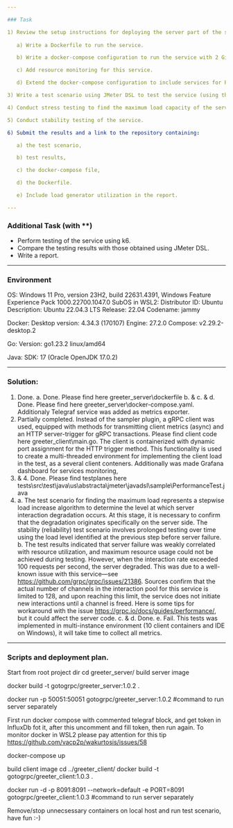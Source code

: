 ```yaml
---

### Task

1) Review the setup instructions for deploying the server part of the service [here](https://grpc.io/docs/languages/go/quickstart/).
   
   a) Write a Dockerfile to run the service.

   b) Write a docker-compose configuration to run the service with 2 Gi (request = limit) and 2 Core (request = limit) resource settings.

   c) Add resource monitoring for this service.

   d) Extend the docker-compose configuration to include services for Prometheus, Grafana, and InfluxDB.

3) Write a test scenario using JMeter DSL to test the service (using the gRPC protocol).

4) Conduct stress testing to find the maximum load capacity of the service.

5) Conduct stability testing of the service.

6) Submit the results and a link to the repository containing:

   a) the test scenario,

   b) test results,

   c) the docker-compose file,

   d) the Dockerfile.

   e) Include load generator utilization in the report.

---
```


### Additional Task (with **)

- Perform testing of the service using k6.
- Compare the testing results with those obtained using JMeter DSL.
- Write a report.

---

### Environment

OS: Windows 11 Pro, version 23H2, build 22631.4391, Windows Feature Experience Pack 1000.22700.1047.0
SubOS in WSL2:
   Distributor ID: Ubuntu
   Description:    Ubuntu 22.04.3 LTS
   Release:        22.04
   Codename:       jammy


Docker: 
   Desktop version: 4.34.3 (170107)
   Engine: 27.2.0
   Compose: v2.29.2-desktop.2

Go:
   Version: go1.23.2 linux/amd64

Java:
   SDK: 17 (Oracle OpenJDK 17.0.2)

---

### Solution:

1. Done.
   a. Done. Please find here greeter_server\dockerfile
   b. & c. & d. Done. Please find here greeter_server\docker-compose.yaml. Additionaly Telegraf service was added as metrics exporter.
2. Partially completed. Instead of the sampler plugin, a gRPC client was used,  equipped with methods for transmitting client metrics (async) and an HTTP server-trigger for gRPC transactions. Please find client code here greeter_client\main.go. 
The client is containerized with dynamic port assignment for the HTTP trigger method. This functionality is used to create a multi-threaded environment for implementing the client load in the test, as a several client conteners. Additionally was made Grafana dashboard for services monitoring, 
3. & 4. Done. Please find testplanes here tests\src\test\java\us\abstracta\jmeter\javadsl\sample\PerformanceTest.java
5. 
   a. The test scenario for finding the maximum load represents a stepwise load increase algorithm to determine the level at which server interaction degradation occurs. At this stage, it is necessary to confirm that the degradation originates specifically on the server side. 
   The stability (reliability) test scenario involves prolonged testing over time using the load level identified at the previous step before server failure.
   b. The test results indicated that server failure was weakly correlated with resource utilization, and maximum resource usage could not be achieved during testing. However, when the interaction rate exceeded 100 requests per second, the server degraded. This was due to a well-known issue with this service—see https://github.com/grpc/grpc/issues/21386. Sources confirm that the actual number of channels in the interaction pool for this service is limited to 128, and upon reaching this limit, the service does not initiate new interactions until a channel is freed. Here is some tips for workaround with the issue https://grpc.io/docs/guides/performance/, but it could affect the server code.
   c. & d. Done.
   e. Fail. This tests was implemented in multi-instance environment (10 client containers and IDE on Windows), it will take time to collect all metrics.

---

### Scripts and deployment plan.

Start from root project dir
cd greeter_server/
build server image

docker build -t gotogrpc/greeter_server:1.0.2 .

docker run -p 50051:50051 gotogrpc/greeter_server:1.0.2 #command to run server separately

First run docker compose with commented telegraf block, and get token in InfluxDb fot it, after this uncomment and fill token, then run again.
To monitor docker in WSL2 please pay attention for this tip https://github.com/vacp2p/wakurtosis/issues/58

docker-compose up

build client image
cd ../greeter_client/
docker build -t gotogrpc/greeter_client:1.0.3 .

docker run -d -p 8091:8091 --network=default -e PORT=8091 gotogrpc/greeter_client:1.0.3 #command to run server separately

Remove/stop unnecsessary containers on local host and run test scenario, have fun :-)
